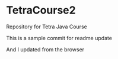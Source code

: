 # TetraCourse2
Repository for Tetra Java Course

This is a sample commit for readme update

And I updated from the browser
